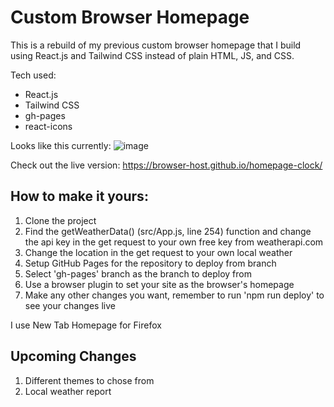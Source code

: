 
# Custom Browser Homepage
This is a rebuild of my previous custom browser homepage that I build using React.js and Tailwind CSS instead of plain HTML, JS, and CSS.

Tech used:
- React.js
- Tailwind CSS
- gh-pages
- react-icons

Looks like this currently:
![image](https://github.com/browser-host/homepage-clock/assets/92818054/24bdcf7a-58d6-4a86-866d-a30bcdffee06)

Check out the live version:
https://browser-host.github.io/homepage-clock/

## How to make it yours:
1. Clone the project
2. Find the getWeatherData() (src/App.js, line 254) function and change the api key in the get request to your own free key from weatherapi.com
3. Change the location in the get request to your own local weather
4. Setup GitHub Pages for the repository to deploy from branch
5. Select 'gh-pages' branch as the branch to deploy from
6. Use a browser plugin to set your site as the browser's homepage
7. Make any other changes you want, remember to run 'npm run deploy' to see your changes live

I use New Tab Homepage for Firefox


## Upcoming Changes
1. Different themes to chose from
2. Local weather report
